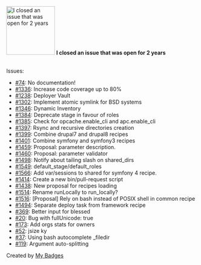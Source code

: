 <img src="https://github.com/my-badges/my-badges/blob/master/src/all-badges/old-issue/old-issue-2.png?raw=true" alt="I closed an issue that was open for 2 years" title="I closed an issue that was open for 2 years" width="128">
<strong>I closed an issue that was open for 2 years</strong>
<br><br>

Issues:

- <a href="https://github.com/doctrine/migrations/issues/74">#74</a>: No documentation!
- <a href="https://github.com/deployphp/deployer/issues/1336">#1336</a>: Increase code coverage up to 80%
- <a href="https://github.com/deployphp/deployer/issues/1238">#1238</a>: Deployer Vault
- <a href="https://github.com/deployphp/deployer/issues/1302">#1302</a>: Implement atomic symlink for BSD systems
- <a href="https://github.com/deployphp/deployer/issues/1346">#1346</a>: Dynamic Inventory
- <a href="https://github.com/deployphp/deployer/issues/1384">#1384</a>: Deprecate stage in favour of roles
- <a href="https://github.com/deployphp/deployer/issues/1385">#1385</a>: Check for opcache.enable_cli and apc.enable_cli
- <a href="https://github.com/deployphp/deployer/issues/1397">#1397</a>: Rsync and recursive directories creation
- <a href="https://github.com/deployphp/deployer/issues/1399">#1399</a>: Combine drupal7 and drupal8 recipes
- <a href="https://github.com/deployphp/deployer/issues/1401">#1401</a>: Combine symfony and symfony3 recipes
- <a href="https://github.com/deployphp/deployer/issues/1459">#1459</a>: Proposal: parameter description.
- <a href="https://github.com/deployphp/deployer/issues/1460">#1460</a>: Proposal: parameter validator
- <a href="https://github.com/deployphp/deployer/issues/1498">#1498</a>: Notify about tailing slash on shared_dirs
- <a href="https://github.com/deployphp/deployer/issues/1549">#1549</a>: default_stage/default_roles
- <a href="https://github.com/deployphp/deployer/issues/1566">#1566</a>: Add var/sessions to shared for symfony 4 recipe.
- <a href="https://github.com/deployphp/deployer/issues/1414">#1414</a>: Create a new bin/pull-request script
- <a href="https://github.com/deployphp/deployer/issues/1438">#1438</a>: New proposal for recipes loading
- <a href="https://github.com/deployphp/deployer/issues/1514">#1514</a>: Rename runLocally to run_locally?
- <a href="https://github.com/deployphp/deployer/issues/1516">#1516</a>: [Proposal] Rely on bash instead of POSIX shell in common recipe
- <a href="https://github.com/deployphp/deployer/issues/1494">#1494</a>: Separate deploy task from framework recipe
- <a href="https://github.com/chjj/blessed/issues/369">#369</a>: Better input for blessed
- <a href="https://github.com/embarklabs/neo-blessed/issues/20">#20</a>: Bug with fullUnicode: true
- <a href="https://github.com/vdaubry/github-awards/issues/173">#173</a>: Add orgs stats for owners 
- <a href="https://github.com/antonmedv/jsize/issues/52">#52</a>: jsize ky
- <a href="https://github.com/f/omelette/issues/37">#37</a>: Using bash autocomplete _filedir
- <a href="https://github.com/antonmedv/fx/issues/119">#119</a>: Argument auto-splitting


Created by <a href="https://github.com/my-badges/my-badges">My Badges</a>